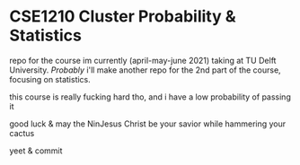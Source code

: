 # CSE1210 Cluster Probability & Statistics

repo for the course im currently (april-may-june 2021) taking at TU Delft University. *Probably* i'll make another repo for the 2nd part of the course, focusing on statistics.

this course is really fucking hard tho, and i have a low probability of passing it

good luck & may the NinJesus Christ be your savior while hammering your cactus


yeet & commit


